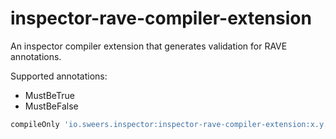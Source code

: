 inspector-rave-compiler-extension
========================================

An inspector compiler extension that generates validation for RAVE annotations.

Supported annotations:
- MustBeTrue
- MustBeFalse
 
```gradle
compileOnly 'io.sweers.inspector:inspector-rave-compiler-extension:x.y.z'
```

